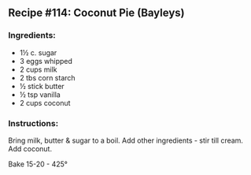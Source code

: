## Recipe #114: Coconut Pie (Bayleys)

### Ingredients:
- 1½ c. sugar
- 3 eggs whipped
- 2 cups milk
- 2 tbs corn starch
- ½ stick butter
- ½ tsp vanilla
- 2 cups coconut

### Instructions:
Bring milk, butter & sugar to a boil. Add other ingredients - stir till cream. Add coconut.

Bake 15-20 - 425°